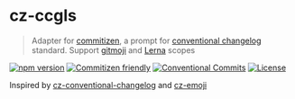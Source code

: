 # cz-ccgls

> Adapter for [commitizen](https://github.com/commitizen/cz-cli), a prompt for [conventional changelog](https://github.com/conventional-changelog/conventional-changelog) standard.
> Support [gitmoji](https://gitmoji.carloscuesta.me/) and [Lerna](https://lernajs.io/) scopes

[![npm version](https://img.shields.io/npm/v/cz-ccgls.svg?style=flat-square)](https://www.npmjs.org/package/cz-ccgls)
[![Commitizen friendly](https://img.shields.io/badge/commitizen-friendly-brightgreen.svg?style=flat-square)](http://commitizen.github.io/cz-cli/)
[![Conventional Commits](https://img.shields.io/badge/Conventional%20Commits-1.0.0-yellow.svg?style=flat-square)](https://conventionalcommits.org)
[![License](https://img.shields.io/badge/license-UNLICENSE-green.svg?style=flat-square)](https://github.com/epicagency/snitchy/blob/master/UNLICENSE)

Inspired by [cz-conventional-changelog](https://www.npmjs.com/package/cz-conventional-changelog) and [cz-emoji](https://github.com/ngryman/cz-emoji)
